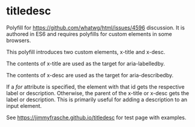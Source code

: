 # titledesc

Polyfill for https://github.com/whatwg/html/issues/4596 discussion. It is authored in ES6 and requires polyfills for custom elements in some browsers.

This polyfill introduces two custom elements, x-title and x-desc.

The contents of x-title are used as the target for aria-labelledby.

The contents of x-desc are used as the target for aria-describedby.

If a *for* attribute is specified, the element with that id gets the respective label or description. Otherwise, the parent of the x-title or x-desc gets the label or description. This is primarily useful for adding a description to an input element.

See https://jimmyfrasche.github.io/titledesc for test page with examples.
